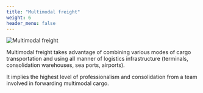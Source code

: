 ```yaml
---
title: "Multimodal freight"
weight: 6
header_menu: false
---
```


![Multimodal freight](../images/stock-photo-global-logistics-network-flat-isometric-illustration-set-of-air-cargo-trucking-rail-transportation-1057424468.jpg)

Multimodal freight takes advantage of combining various modes of cargo
transportation and using all manner of logistics infrastructure (terminals,
consolidation warehouses, sea ports, airports). 

It implies the highest level of professionalism and consolidation from a team involved in forwarding multimodal cargo.